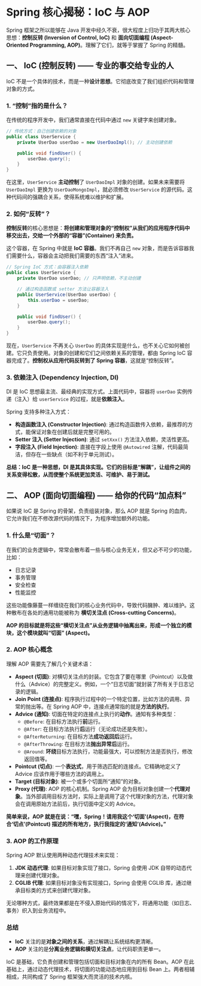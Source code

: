 # Spring 核心揭秘：IoC 与 AOP

Spring 框架之所以能够在 Java 开发中经久不衰，很大程度上归功于其两大核心思想：**控制反转 (Inversion of Control, IoC)** 和 **面向切面编程 (Aspect-Oriented Programming, AOP)**。理解了它们，就等于掌握了 Spring 的精髓。

## 一、 IoC (控制反转) —— 专业的事交给专业的人

IoC 不是一个具体的技术，而是一种**设计思想**。它彻底改变了我们组织代码和管理对象的方式。

### 1. “控制”指的是什么？

在传统的程序开发中，我们通常直接在代码中通过 `new` 关键字来创建对象。

```java
// 传统方式：自己创建依赖的对象
public class UserService {
    private UserDao userDao = new UserDaoImpl(); // 主动创建依赖

    public void findUser() {
        userDao.query();
    }
}
```

在这里，`UserService` **主动控制**了 `UserDaoImpl` 对象的创建。如果未来需要将 `UserDaoImpl` 更换为 `UserDaoMongoImpl`，就必须修改 `UserService` 的源代码。这种代码间的强耦合关系，使得系统难以维护和扩展。

### 2. 如何“反转”？

**控制反转**的核心思想是：**将创建和管理对象的“控制权”从我们的应用程序代码中移交出去，交给一个外部的“容器”(Container) 来负责。**

这个容器，在 Spring 中就是 **IoC 容器**。我们不再自己 `new` 对象，而是告诉容器我们需要什么，容器会主动把我们需要的东西“注入”进来。

```java
// Spring IoC 方式：由容器注入依赖
public class UserService {
    private UserDao userDao; // 只声明依赖，不主动创建

    // 通过构造函数或 setter 方法让容器注入
    public UserService(UserDao userDao) {
        this.userDao = userDao;
    }

    public void findUser() {
        userDao.query();
    }
}
```

现在，`UserService` 不再关心 `UserDao` 的具体实现是什么，也不关心它如何被创建。它只负责使用。对象的创建和它们之间依赖关系的管理，都由 Spring IoC 容器完成了。**控制权从应用代码反转到了 Spring 容器**，这就是“控制反转”。

### 3. 依赖注入 (Dependency Injection, DI)

DI 是 IoC 思想最主流、最经典的实现方式。上面代码中，容器将 `userDao` 实例传递（注入）给 `userService` 的过程，就是**依赖注入**。

Spring 支持多种注入方式：

- **构造函数注入 (Constructor Injection)**: 通过构造函数传入依赖，最推荐的方式，能保证对象在创建后就是完整可用的。
- **Setter 注入 (Setter Injection)**: 通过 `setXxx()` 方法注入依赖，灵活性更高。
- **字段注入 (Field Injection)**: 直接在字段上使用 `@Autowired` 注解，代码最简洁，但存在一些缺点（如不利于单元测试）。

**总结：IoC 是一种思想，DI 是其具体实现。它们的目标是“解耦”，让组件之间的关系变得松散，从而使整个系统更加灵活、可维护、易于测试。**

## 二、 AOP (面向切面编程) —— 给你的代码“加点料”

如果说 IoC 是 Spring 的骨架，负责组装对象，那么 AOP 就是 Spring 的血肉，它允许我们在不修改源代码的情况下，为程序增加额外的功能。

### 1. 什么是“切面”？

在我们的业务逻辑中，常常会散布着一些与核心业务无关，但又必不可少的功能，比如：

- 日志记录
- 事务管理
- 安全检查
- 性能监控

这些功能像藤蔓一样缠绕在我们的核心业务代码中，导致代码臃肿、难以维护。这种散布在各处的通用功能被称为 **横切关注点 (Cross-cutting Concerns)**。

**AOP 的目标就是将这些“横切关注点”从业务逻辑中抽离出来，形成一个独立的模块，这个模块就叫“切面” (Aspect)。**

### 2. AOP 核心概念

理解 AOP 需要先了解几个关键术语：

- **Aspect (切面)**: 对横切关注点的封装。它包含了要在哪里（Pointcut）以及做什么（Advice）的完整定义。例如，一个“日志切面”就封装了所有关于日志记录的逻辑。
- **Join Point (连接点)**: 程序执行过程中的一个特定位置，比如方法的调用、异常的抛出等。在 Spring AOP 中，连接点通常指的就是**方法的执行**。
- **Advice (通知)**: 切面在特定的连接点上执行的**动作**。通知有多种类型：
  - `@Before`: 在目标方法执行**前**运行。
  - `@After`: 在目标方法执行**后**运行（无论成功还是失败）。
  - `@AfterReturning`: 在目标方法**成功返回后**运行。
  - `@AfterThrowing`: 在目标方法**抛出异常后**运行。
  - `@Around`: **环绕**目标方法执行，功能最强大，可以控制方法是否执行，修改返回值等。
- **Pointcut (切点)**: 一个**表达式**，用于筛选匹配的连接点。它精确地定义了 Advice 应该作用于哪些方法的调用上。
- **Target (目标对象)**: 被一个或多个切面所“通知”的对象。
- **Proxy (代理)**: AOP 的核心机制。Spring AOP 会为目标对象创建一个**代理对象**。当外部调用目标方法时，实际上是调用了这个代理对象的方法，代理对象会在调用原始方法前后，执行切面中定义的 Advice。

**简单来说，AOP 就是在说：“嘿，Spring！请用我这个‘切面’(Aspect)，在符合‘切点’(Pointcut) 描述的所有地方，执行我指定的‘通知’(Advice)。”**

### 3. AOP 的工作原理

Spring AOP 默认使用两种动态代理技术来实现：

1. **JDK 动态代理**: 如果目标对象实现了接口，Spring 会使用 JDK 自带的动态代理来创建代理对象。
2. **CGLIB 代理**: 如果目标对象没有实现接口，Spring 会使用 CGLIB 库，通过继承目标类的方式来创建代理对象。

无论哪种方式，最终效果都是在不侵入原始代码的情况下，将通用功能（如日志、事务）织入到业务流程中。

### 总结

- **IoC** 关注的是**对象之间的关系**，通过解耦让系统结构更清晰。
- **AOP** 关注的是**分离业务逻辑和横切关注点**，让代码职责更单一。

IoC 是基础，它负责创建和管理包括切面和目标对象在内的所有 Bean。AOP 在此基础上，通过动态代理技术，将切面的功能动态地应用到目标 Bean 上。两者相辅相成，共同构成了 Spring 框架强大而灵活的技术内核。